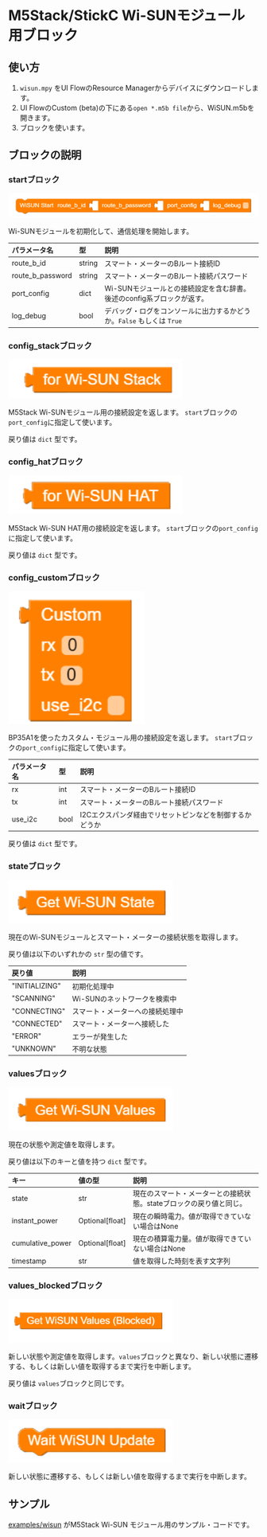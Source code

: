 # M5Stack/StickC Wi-SUNモジュール用ブロック

## 使い方

1. `wisun.mpy` をUI FlowのResource Managerからデバイスにダウンロードします。
2. UI FlowのCustom (beta)の下にある`open *.m5b file`から、WiSUN.m5bを開きます。
3. ブロックを使います。

## ブロックの説明

### startブロック

![startブロック](figure/wisun_start.png)

Wi-SUNモジュールを初期化して、通信処理を開始します。

| パラメータ名 | 型 | 説明 |
|:---|:---|:---|
|route_b_id | string | スマート・メーターのBルート接続ID |
|route_b_password | string | スマート・メーターのBルート接続パスワード |
|port_config | dict | Wi-SUNモジュールとの接続設定を含む辞書。後述のconfig系ブロックが返す。 |
|log_debug| bool | デバッグ・ログをコンソールに出力するかどうか。`False` もしくは `True` |

### config_stackブロック

![config_stackブロック](figure/wisun_for_stack.png)

M5Stack Wi-SUNモジュール用の接続設定を返します。 `start`ブロックの`port_config`に指定して使います。

戻り値は `dict` 型です。

### config_hatブロック

![config_hatブロック](figure/wisun_for_hat.png)

M5Stack Wi-SUN HAT用の接続設定を返します。 `start`ブロックの`port_config`に指定して使います。

戻り値は `dict` 型です。

### config_customブロック

![config_customブロック](figure/wisun_custom.png)

BP35A1を使ったカスタム・モジュール用の接続設定を返します。 `start`ブロックの`port_config`に指定して使います。

| パラメータ名 | 型 | 説明 |
|:---|:---|:---|
|rx | int | スマート・メーターのBルート接続ID |
|tx | int | スマート・メーターのBルート接続パスワード |
|use_i2c | bool | I2Cエクスパンダ経由でリセットピンなどを制御するかどうか |

戻り値は `dict` 型です。

### stateブロック

![stateブロック](figure/get_wisun_state.png)

現在のWi-SUNモジュールとスマート・メーターの接続状態を取得します。

戻り値は以下のいずれかの `str` 型の値です。

| 戻り値 | 説明 |
|:---|:---|
|"INITIALIZING"| 初期化処理中 |
|"SCANNING"|Wi-SUNのネットワークを検索中|
|"CONNECTING"|スマート・メーターへの接続処理中|
|"CONNECTED"|スマート・メーターへ接続した|
|"ERROR"|エラーが発生した|
|"UNKNOWN"|不明な状態|

### valuesブロック

![valuesブロック](figure/get_wisun_values.png)

現在の状態や測定値を取得します。

戻り値は以下のキーと値を持つ `dict` 型です。

| キー | 値の型 | 説明 |
|:---|:----|:---|
|state|str|現在のスマート・メーターとの接続状態。stateブロックの戻り値と同じ。|
|instant_power|Optional[float]|現在の瞬時電力。値が取得できていない場合はNone|
|cumulative_power|Optional[float]|現在の積算電力量。値が取得できていない場合はNone|
|timestamp|str|値を取得した時刻を表す文字列|

### values_blockedブロック

![stateブロック](figure/get_wisun_values_blocked.png)

新しい状態や測定値を取得します。`values`ブロックと異なり、新しい状態に遷移する、もしくは新しい値を取得するまで実行を中断します。

戻り値は `values`ブロックと同じです。

### waitブロック

![stateブロック](wisun/../figure/wait_wisun_update.png)

新しい状態に遷移する、もしくは新しい値を取得するまで実行を中断します。

## サンプル

[examples/wisun](../examples/wisun) がM5Stack Wi-SUN モジュール用のサンプル・コードです。


